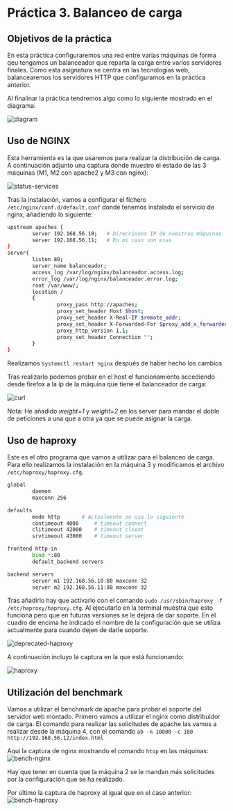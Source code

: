 # Práctica 3. Balanceo de carga

## Objetivos de la práctica

En esta práctica configuraremos una red entre varias máquinas de forma qeu tengamos un balanceador que reparta la carga entre varios servidores finales. Como esta asignatura se centra en las tecnologías web, balancearemos los servidores HTTP que configuramos en la práctica anterior.

Al finalinar la práctica tendremos algo como lo siguiente mostrado en el diagrama:

![diagram](./img/final-diagram.png)

## Uso de NGINX

Esta herramienta es la que usaremos para realizar la distribución de carga. A continuación adjunto una captura donde muestro el estado de las 3 máquinas (M1, M2 con apache2 y M3 con nginx):

![status-services](./img/status-nginx.png)

Tras la instalación, vamos a configurar el fichero `/etc/nginx/conf.d/default.conf` donde tenemos instalado el servicio de nginx, añadiendo lo siguiente:
```bash
upstream apaches {
        server 192.168.56.10;   # Direcciones IP de nuestras máquinas
        server 192.168.56.11;   # En mi caso son esas
}
server{
        listen 80;
        server_name balanceador;
        access_log /var/log/nginx/balanceador.access.log;
        error_log /var/log/nginx/balanceador.error.log;
        root /var/www/;
        location /
        {
                proxy_pass http://apaches;
                proxy_set_header Host $host;
                proxy_set_header X-Real-IP $remote_addr;
                proxy_set_header X-Forwarded-For $proxy_add_x_forwarded_for;
                proxy_http_version 1.1;
                proxy_set_header Connection "";
        }
}
```
Realizamos `systemctl restart nginx` después de haber hecho los cambios

Tras realizarlo podemos probar en el host el funcionamiento accediendo desde firefox a la ip de la máquina que tiene el balanceador de carga:

![curl](./img/curl.png)

Nota: He añadido *weight=1* y *weight=2* en los server para mandar el doble de peticiones a una que a otra ya que se puede asignar la carga.

## Uso de haproxy

Este es el otro programa que vamos a utilizar para el balanceo de carga. Para ello realizamos la instalación en la máquina 3 y modificamos el archivo `/etc/haproxy/haproxy.cfg`.

```bash
global
        daemon
        maxconn 256

defaults
        mode http		# Actualmente se usa lo siguiente
        contimeout 4000		# timeout connect
        clitimeout 42000	# timeout client
        srvtimeout 43000	# timeout server

frontend http-in
        bind *:80
        default_backend servers

backend servers
        server m1 192.168.56.10:80 maxconn 32
        server m2 192.168.56.11:80 maxconn 32
```

Tras añadirlo hay que activarlo con el comando `sudo /usr/sbin/haproxy -f /etc/haproxy/haproxy.cfg`. Al ejecutarlo en la terminal muestra que esto funciona pero que en futuras versiones se le dejará de dar soporte. En el cuadro de encima he indicado el nombre de la configuración que se utiliza actualmente para cuando dejen de darle soporte.

![deprecated-haproxy](./img/deprecated-haproxy.png)

A continuación incluyo la captura en la que está funcionando:

![haproxy](./img/haproxy-status.png)

## Utilización del benchmark

Vamos a utilizar el benchmark de apache para probar el soporte del servidor web montado. Primero vamos a utilizar el nginx como distribuidor de carga. El comando para realizar las solicitudes de apache las vamos a realizar desde la máquina 4, con el comando `ab -n 10000 -c 100 http://192.168.56.12/index.html`

Aqui la captura de nginx mostrando el comando `htop` en las máquinas:
![bench-nginx](./img/benchmark-nginx.png)

Hay que tener en cuenta que la máquina 2 se le mandan más solicitudes por la configuración que se ha realizado.

Por último la captura de haproxy al igual que en el caso anterior:
![bench-haproxy](./img/benchmark-haproxy.png)
